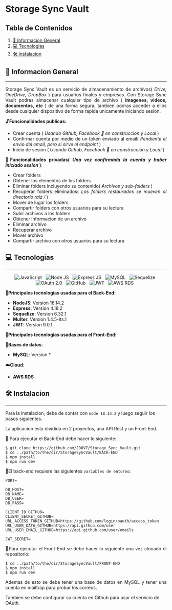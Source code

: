 # Storage Sync Vault

## Tabla de Contenidos

1. [🚀 Informacion General](#-informacion-general)
2. [💻 Tecnologias](#-tecnologias)
3. [🛠️ Instalacion](#%EF%B8%8F-instalacion)

## 🚀 Informacion General

---

<p align="justify">
Storage Sync Vault es un servicio de almacenamiento de archivos( <i>Drive, OneDrive, DropBox</i> ) para usuarios finales y empresas. Con Storage Sync Vault podras almacenar cualquier tipo de archivo ( <strong>imagenes, videos, documentos, etc</strong> ) de una forma segura, tambien podras acceder a ellos desde cualquier dispositivo de forma rapida unicamente iniciando sesion.

</p>

<div align="justify">

🔓**Funcionalidades publicas:**

- Crear cuenta ( _Usando Github, Facebook 🚧 en construccion y Local_  )
- Confirmar cuenta por medio de un token enviado al email( _Pendiente el envio del email, pero si sirve el endpoint_ )
- Inicio de sesion ( _Usando Github, Facebook 🚧 en construccion y Local_ )

🔐**Funcionalidades privadas( _Una vez confirmada la cuenta y haber iniciado sesion_ )**:

- Crear folders
- Obtener los elementos de los folders
- Eliminar folders incluyendo su contenido( _Archivos y sub-folders_ )
- Recuperar folders eliminados( _Los folders restaurados se mueven al directorio raiz /_ )
- Mover de lugar los folders
- Compartir folders con otros usuarios para su lectura
- Subir archivos a los folders
- Obtener informacion de un archivo
- Eliminar archivo
- Recuperar archivo
- Mover archivo
- Compartir archivo con otros usuarios para su lectura

</div>

## 💻 Tecnologias

---

<div align="center">

<img src="https://img.shields.io/badge/JavaScript-323330?style=for-the-badge&logo=javascript&logoColor=F7DF1E" alt="JavaScript" />&nbsp;&nbsp;
<img src="https://img.shields.io/badge/Node%20js-339933?style=for-the-badge&logo=nodedotjs&logoColor=white" alt="Node JS" />&nbsp;&nbsp;
<img src="https://img.shields.io/badge/Express%20js-000000?style=for-the-badge&logo=express&logoColor=white" alt="Express JS" />&nbsp;&nbsp;
<img src="https://img.shields.io/badge/MySQL-005C84?style=for-the-badge&logo=mysql&logoColor=white" alt="MySQL" />&nbsp;&nbsp;
<img src="https://img.shields.io/badge/Sequelize-52B0E7?style=for-the-badge&logo=Sequelize&logoColor=white" alt="Sequelize" />&nbsp;&nbsp;
<img src="https://img.shields.io/badge/OAuth%202.0-badge?style=for-the-badge&logo=auth0&logoColor=%23EB5424&labelColor=black&color=black" alt="OAuth 2.0" />&nbsp;&nbsp;
<img src="https://img.shields.io/badge/GitHub-100000?style=for-the-badge&logo=github&logoColor=white" alt="GitHub" />&nbsp;&nbsp;
<img src="https://img.shields.io/badge/JWT-000000?style=for-the-badge&logo=JSON%20web%20tokens&logoColor=white" alt="JWT" />&nbsp;&nbsp;
<img src="https://img.shields.io/badge/AWS_RDS-FF9900?style=for-the-badge&logo=amazonaws&logoColor=white" alt="AWS RDS" />&nbsp;&nbsp;

</div>

🧠**Principales tecnologias usadas para el Back-End:**

- **NodeJS**: Version 18.14.2
- **Express**: Version 4.18.2
- **Sequelize**: Version 6.32.1
- **Multer**: Version 1.4.5-lts.1
- **JWT**: Version 9.0.1

🎨**Principales tecnologias usadas para el Front-End:**

💾**Bases de datos**:

- **MySQL**: Version *

☁️**Cloud**:

- **AWS RDS**

## 🛠️ Instalacion

---

<p align="justify">

Para la instalacion, debe de contar con ```node 18.14.2``` y luego seguir los pasos siguientes.

La aplicacion esta dividida en 2 proyectos, una API Rest y un Front-End.

📂 Para ejecutar el Back-End debe hacer lo siguiente:

</p>

```
$ git clone https://github.com/JDOV7/Storage_Sync_Vault.git
$ cd ../path/to/the/dir/StorageSyncVault/BACK-END
$ npm install
$ npm run dev
```

<p align="justify">

🔑El back-end requiere las siguientes ```variables de entorno```:

</p>

```
PORT=

DB_HOST=
DB_NAME=
DB_USER=
DB_PASS=

CLIENT_ID_GITHUB=
CLIENT_SECRET_GITHUB=
URL_ACCESS_TOKEN_GITHUB=https://github.com/login/oauth/access_token
URL_USER_DATA_GITHUB=https://api.github.com/user
URL_USER_EMAIL_GITHUB=https://api.github.com/user/emails

JWT_SECRET=
```


<p align="justify">
📂Para ejecutar el Front-End se debe hacer lo siguiente una vez clonado el repositorio:
</p>

```
$ cd ../path/to/the/dir/StorageSyncVault/FRONT-END
$ npm install
$ npm run dev
```


<p align="justify">
Ademas de esto se debe tener una base de datos en MySQL y tener una cuenta en mailtrap para probar los correos.


Tambien se debe configurar su cuenta en Github para usar el servicio de OAuth.
</p>
